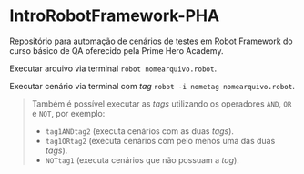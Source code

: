 # IntroRobotFramework-PHA
Repositório para automação de cenários de testes em Robot Framework do curso básico de QA oferecido pela Prime Hero Academy.

Executar arquivo via terminal `robot nomearquivo.robot`.

Executar cenário via terminal com *tag* `robot -i nometag nomearquivo.robot`.

>Também é possível executar as *tags* utilizando os operadores `AND`, `OR` e `NOT`, por exemplo:
> - `tag1ANDtag2` (executa cenários com as duas *tags*).
> - `tag1ORtag2` (executa cenários com pelo menos uma das duas *tags*).
> - `NOTtag1` (executa cenários que não possuam a *tag*).
